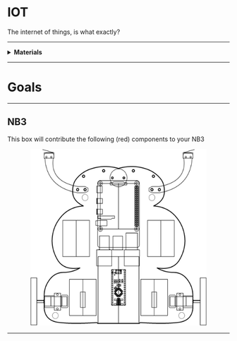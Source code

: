 # IOT

The internet of things, is what exactly?

----

<details><summary><b>Materials</b></summary><p>

Contents|Description| # |Data|Link|
:-------|:----------|:-:|:--:|:--:|
Secret Message|A SHA256 encrypted message (in HEX)|1|-|-

</p></details>

----

# Goals

----

## NB3

This box will contribute the following (red) components to your NB3

<p align="center">
<img src="_data/images/NB3_iot.png" alt="NB3 stage" width="400" height="400">
<p>

----
